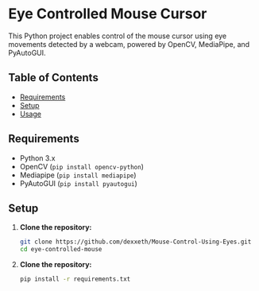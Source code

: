 # Eye Controlled Mouse Cursor

This Python project enables control of the mouse cursor using eye movements detected by a webcam, powered by OpenCV, MediaPipe, and PyAutoGUI.

## Table of Contents

- [Requirements](#requirements)
- [Setup](#setup)
- [Usage](#usage)

## Requirements

- Python 3.x
- OpenCV (`pip install opencv-python`)
- Mediapipe (`pip install mediapipe`)
- PyAutoGUI (`pip install pyautogui`)

## Setup

1. **Clone the repository:**

   ```bash
   git clone https://github.com/dexxeth/Mouse-Control-Using-Eyes.git
   cd eye-controlled-mouse
   
2. **Clone the repository:**

   ```bash
   pip install -r requirements.txt
